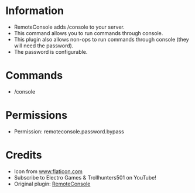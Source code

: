 # Information 
 - RemoteConsole adds /console to your server. 
 - This command allows you to run commands through console.
 - This plugin also allows non-ops to run commands through console (they will need the password).
 - The password is configurable.
# Commands
- /console
# Permissions
- Permission: remoteconsole.password.bypass
# Credits
- Icon from www.flaticon.com
- Subscribe to Electro Games & Trollhunters501 on YouTube!
- Original plugin: [RemoteConsole](https://poggit.pmmp.io/p/RemoteConsole/2.0.2)
